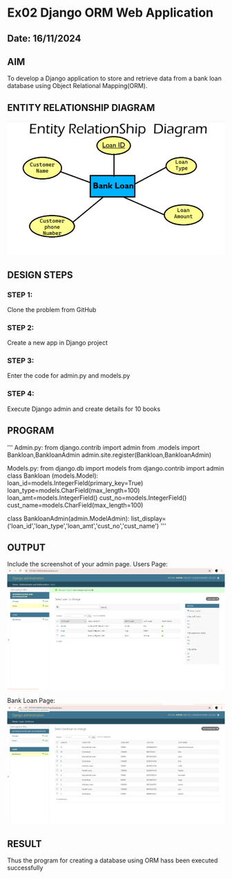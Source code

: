 # Ex02 Django ORM Web Application
## Date: 16/11/2024

## AIM
To develop a Django application to store and retrieve data from a bank loan database using Object Relational Mapping(ORM).

## ENTITY RELATIONSHIP DIAGRAM
![alt text](<Screenshot 2024-11-13 141043.png>)

## DESIGN STEPS

### STEP 1:
Clone the problem from GitHub

### STEP 2:
Create a new app in Django project

### STEP 3:
Enter the code for admin.py and models.py

### STEP 4:
Execute Django admin and create details for 10 books

## PROGRAM
'''
Admin.py:
from django.contrib import admin
from .models import Bankloan,BankloanAdmin
admin.site.register(Bankloan,BankloanAdmin)

Models.py:
from django.db import models
from django.contrib import admin
class Bankloan (models.Model):
    loan_id=models.IntegerField(primary_key=True)
    loan_type=models.CharField(max_length=100)
    loan_amt=models.IntegerField()
    cust_no=models.IntegerField()
    cust_name=models.CharField(max_length=100)
 
class BankloanAdmin(admin.ModelAdmin):
    list_display=('loan_id','loan_type','loan_amt','cust_no','cust_name')
'''



## OUTPUT

Include the screenshot of your admin page.
Users Page:
![alt text](<Screenshot 2024-11-13 142521.png>)

Bank Loan Page:
![alt text](<Screenshot 2024-11-13 142554.png>)


## RESULT
Thus the program for creating a database using ORM hass been executed successfully
